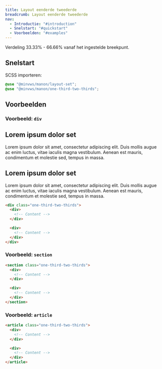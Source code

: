 ```yaml
---
title: Layout eenderde tweederde
breadcrumb: Layout eenderde tweederde
nav:
  - Introductie: "#introduction"
  - Snelstart: "#quickstart"
  - Voorbeelden: "#examples"
---
```


Verdeling 33.33% - 66.66% vanaf het ingestelde breekpunt.

<h2 id="quick-start">Snelstart</h2>

SCSS importeren:

```scss
@use "@minvws/manon/layout-set";
@use "@minvws/manon/one-third-two-thirds";
```

<h2 id="examples">Voorbeelden</h2>

### Voorbeeld: `div`

<div class="one-third-two-thirds">
  <div>
    <h2>Lorem ipsum dolor set</h2>
    <p>
      Lorem ipsum dolor sit amet, consectetur adipiscing elit. Duis mollis augue ac enim
      luctus, vitae iaculis magna vestibulum. Aenean est mauris, condimentum et molestie
      sed, tempus in massa.
    </p>
  </div>

  <div>
    <h2>Lorem ipsum dolor set</h2>
    <p>
      Lorem ipsum dolor sit amet, consectetur adipiscing elit. Duis mollis augue ac enim
      luctus, vitae iaculis magna vestibulum. Aenean est mauris, condimentum et molestie
      sed, tempus in massa.
    </p>
  </div>
</div>

```html
<div class="one-third-two-thirds">
  <div>
    <!-- Content -->
  </div>

  <div>
    <!-- Content -->
  </div>
</div>
```

### Voorbeeld: `section`

```html
<section class="one-third-two-thirds">
  <div>
    <!-- Content -->
  </div>

  <div>
    <!-- Content -->
  </div>
</section>
```

### Voorbeeld: `article`

```html
<article class="one-third-two-thirds">
  <div>
    <!-- Content -->
  </div>

  <div>
    <!-- Content -->
  </div>
</article>
```
